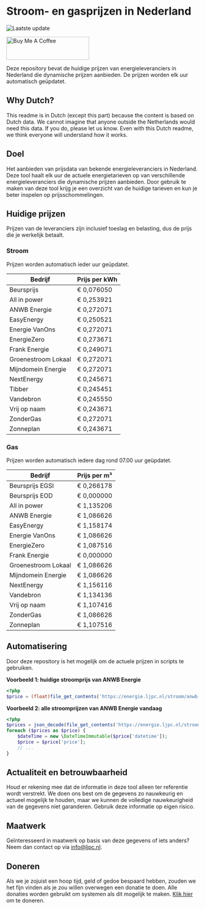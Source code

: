 # Stroom- en gasprijzen in Nederland

![Laatste update](https://img.shields.io/badge/laatste%20update-2024--03--28%2007%3A00%20CET-brightgreen)

<a href="https://www.buymeacoffee.com/Lars-" target="_blank"><img src="https://cdn.buymeacoffee.com/buttons/v2/default-orange.png" alt="Buy Me A Coffee" height="60" style="height: 60px !important;width: 217px !important;" ></a>

Deze repository bevat de huidige prijzen van energieleveranciers in Nederland die dynamische prijzen aanbieden. De prijzen worden elk uur automatisch geüpdatet.

## Why Dutch?

This readme is in Dutch (except this part) because the content is based on Dutch data. We cannot imagine that anyone outside the Netherlands would need this data. If you do, please let us know. Even with this Dutch readme, we think
everyone will understand how it works.

## Doel

Het aanbieden van prijsdata van bekende energieleveranciers in Nederland. Deze tool haalt elk uur de actuele energietarieven op van verschillende energieleveranciers die dynamische prijzen aanbieden. Door gebruik te maken van deze tool
krijg je een overzicht van de huidige tarieven en kun je beter inspelen op prijsschommelingen.

## Huidige prijzen

Prijzen van de leveranciers zijn inclusief toeslag en belasting, dus de prijs die je werkelijk betaalt.

### Stroom

Prijzen worden automatisch ieder uur geüpdatet.

 Bedrijf | Prijs per kWh 
---------|---------------
Beursprijs | € 0,076050
All in power | € 0,253921
ANWB Energie | € 0,272071
EasyEnergy | € 0,250521
Energie VanOns | € 0,272071
EnergieZero | € 0,273671
Frank Energie | € 0,249071
Groenestroom Lokaal | € 0,272071
Mijndomein Energie | € 0,272071
NextEnergy | € 0,245671
Tibber | € 0,245451
Vandebron | € 0,245550
Vrij op naam | € 0,243671
ZonderGas | € 0,272071
Zonneplan | € 0,243671


### Gas

Prijzen worden automatisch iedere dag rond 07.00 uur geüpdatet.

 Bedrijf | Prijs per m³ 
---------|--------------
Beursprijs EGSI | € 0,266178
Beursprijs EOD | € 0,000000
All in power | € 1,135206
ANWB Energie | € 1,086626
EasyEnergy | € 1,158174
Energie VanOns | € 1,086626
EnergieZero | € 1,087516
Frank Energie | € 0,000000
Groenestroom Lokaal | € 1,086626
Mijndomein Energie | € 1,086626
NextEnergy | € 1,156116
Vandebron | € 1,134136
Vrij op naam | € 1,107416
ZonderGas | € 1,086626
Zonneplan | € 1,107516


## Automatisering

Door deze repository is het mogelijk om de actuele prijzen in scripts te gebruiken.

**Voorbeeld 1: huidige stroomprijs van ANWB Energie**

```php
<?php
$price = (float)file_get_contents('https://energie.ljpc.nl/stroom/anwb-energie-nu.txt');

```

**Voorbeeld 2: alle stroomprijzen van ANWB Energie vandaag**

```php
<?php
$prices = json_decode(file_get_contents('https://energie.ljpc.nl/stroom/all-in-power-vandaag.json'),true);
foreach ($prices as $price) {
    $dateTime = new \DateTimeImmutable($price['datetime']);
    $price = $price['price'];
    // ...
}
```

## Actualiteit en betrouwbaarheid

Houd er rekening mee dat de informatie in deze tool alleen ter referentie wordt verstrekt. We doen ons best om de gegevens zo nauwkeurig en actueel mogelijk te houden, maar we kunnen de volledige nauwkeurigheid van de gegevens niet
garanderen. Gebruik deze informatie op eigen risico.

## Maatwerk

Geïnteresseerd in maatwerk op basis van deze gegevens of iets anders? Neem dan contact op
via [info@ljpc.nl](mailto:info@ljpc.nl?subject=Energie%20prijzen).

## Doneren

Als we je zojuist een hoop tijd, geld of gedoe bespaard hebben, zouden we het fijn vinden als je zou willen overwegen een
donatie te doen. Alle donaties worden gebruikt om systemen als dit mogelijk te
maken. [Klik hier](https://www.buymeacoffee.com/Lars-) om te doneren.
